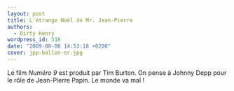 ```yaml
---
layout: post
title: L'étrange Noël de Mr. Jean-Pierre
authors:
  - Dirty Henry
wordpress_id: 518
date: "2009-08-06 14:53:18 +0200"
cover: jpp-ballon-or.jpg
---
```


Le film _Numéro 9_ est produit par Tim Burton. On pense à Johnny Depp pour le
rôle de Jean-Pierre Papin. Le monde va mal !
